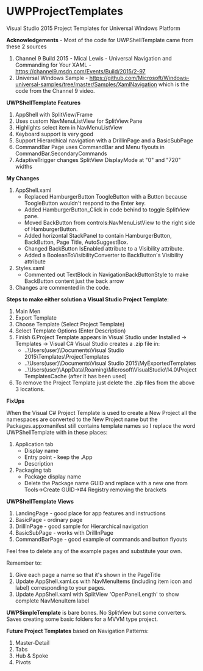 # UWPProjectTemplates
Visual Studio 2015 Project Templates for Universal Windows Platform


**Acknowledgements** - Most of the code for UWPShellTemplate came from these 2 sources

1. Channel 9 Build 2015 - Mical Lewis - Universal Navigation and Commanding for Your XAML - https://channel9.msdn.com/Events/Build/2015/2-97
2. Universal Windows Sample - https://github.com/Microsoft/Windows-universal-samples/tree/master/Samples/XamlNavigation which is the code from the Channel 9 video.


**UWPShellTemplate Features**

1. AppShell with SplitView/Frame
2. Uses custom NavMenuListView for SplitView.Pane
3. Highlights select item in NavMenuListView
4. Keyboard support is very good
5. Support Hierarchical navigation with a DrillinPage and a BasicSubPage
6. CommandBar Page uses CommandBar and Menu flyouts in CommandBar.SecondaryCommands
7. AdaptiveTrigger changes SplitView DisplayMode at "0" and "720" widths


**My Changes**

1. AppShell.xaml
	* Replaced HamburgerButton ToogleButton with a Button because ToogleButton wouldn't respond to the Enter key.
	* Added HamburgerButton_Click in code behind to toggle SplitView pane.
	* Moved BackButton from controls:NavMenuListView to the right side of HamburgerButton.
	* Added  horizontal StackPanel to contain HamburgerButton, BackButton, Page Title, AutoSuggestBox.
	* Changed BackButton IsEnabled attribute to a Visibility attribute.
	* Added a BooleanToVisibilityConverter to BackButton's Visibility attribute
2. Styles.xaml
	* Commented out TextBlock in NavigationBackButtonStyle to make BackButton content just the back arrow
3. Changes are commented in the code.

	
**Steps to make either solution a Visual Studio Project Template**:

1. Main Men
2. Export Template
3. Choose Template (Select Project Template)
4. Select Template Options (Enter Description)
5. Finish
6.Project Template appears in Visual Studio under Installed -> Templates -> Visual C# Visual Studio creates a .zip file in:
	* ..\Users\(user)\Documents\Visual Studio 2015\Templates\ProjectTemplates
	* ..\Users\(user)\Documents\Visual Studio 2015\MyExportedTemplates
	* ..\Users\(user)\AppData\Roaming\Microsoft\VisualStudio\14.0\ProjectTemplatesCache (after it has been used)
7. To remove the Project Template just delete the .zip files from the above 3 locations.


**FixUps**

When the Visual C# Project Template is used to create a New Project all the namespaces are converted to the New Project name but the Packages.appxmanifest still contains template names so I replace the word UWPShellTemplate with <New Project Name> in these places:

1. Application tab
	* Display name
	* Entry point - keep the .App
	* Description
2. Packaging tab
	* Package display name
	* Delete the Package name GUID and replace with a new one from Tools->Create GUID->#4 Registry removing the brackets

**UWPShellTemplate Views** 

1. LandingPage - good place for app features and instructions
2. BasicPage - ordinary page
3. DrillInPage - good sample for Hierarchical navigation
4. BasicSubPage - works with DrillInPage 
5. CommandBarPage - good example of commands and button flyouts

Feel free to delete any of the example pages and substitute your own.

Remember to:

1. Give each page a name so that it's shown in the PageTitle
2. Update AppShell.xaml.cs with NavMenuItems (including item icon and label) corresponding to your pages.
3. Update AppShell.xaml with SplitView 'OpenPanelLength' to show complete NavMenuItem label


**UWPSimpleTemplate** is bare bones. No SplitView but some converters. Saves creating some basic folders for a MVVM type project.

**Future Project Templates** based on Navigation Patterns:

1. Master-Detail
2. Tabs
3. Hub & Spoke
4. Pivots

	





